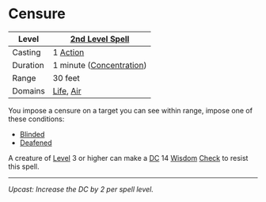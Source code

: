 # Censure

| Level    | [2nd Level Spell](2nd%20Level%20Spells.md)                                       |
| -------- | -------------------------------------------------------------------------------- |
| Casting  | 1 [Action](../../../../Game%20Procedures/Action.md)                              |
| Duration | 1 minute ([Concentration](../../../Spellcasting/Concentration.md))               |
| Range    | 30 feet                                                                          |
| Domains  | [Life](../../../Spell%20Domains/Life.md), [Air](../../../Spell%20Domains/Air.md) |

You impose a censure on a target you can see within range, impose one of these conditions:

- [Blinded](../../../../Conditions/Blinded.md)
- [Deafened](../../../../Conditions/Deafened.md)

A creature of [Level](../../../../Player%20Characters/Derived%20Statistics/Level.md) 3 or higher can make a [DC](../../../../Game%20Procedures/DC.md) 14 [Wisdom](../../../../Player%20Characters/Chosen%20Statistics/Wisdom.md) [Check](../../../../Game%20Procedures/Check.md) to resist this spell.

---
*Upcast: Increase the DC by 2 per spell level.*
